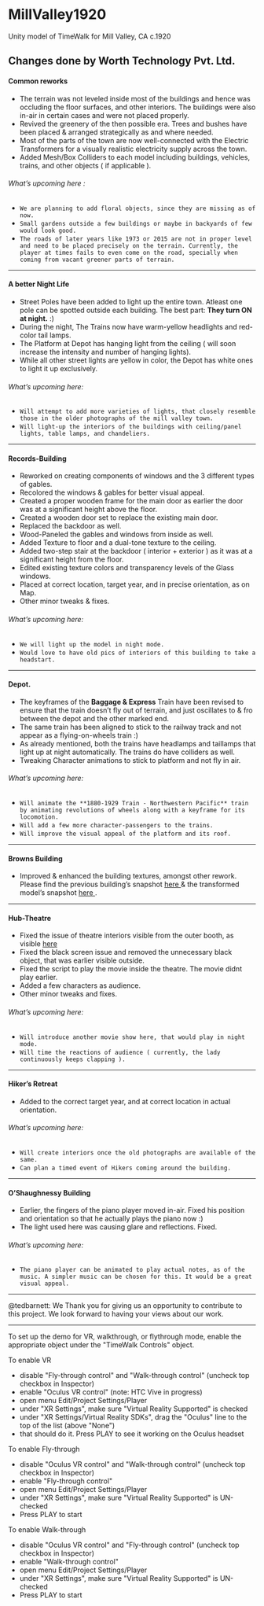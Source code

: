 # MillValley1920
Unity model of TimeWalk for Mill Valley, CA c.1920


## Changes done by Worth Technology Pvt. Ltd. 

#### Common reworks

- The terrain was not leveled inside most of the buildings and hence was occluding the floor surfaces, and other interiors. The buildings were also in-air in certain cases and were not placed properly. 
- Revived the greenery of the then possible era. Trees and bushes have been placed & arranged strategically as and where needed. 
- Most of the parts of the town are now well-connected with the Electric Transformers for a visually realistic electricity supply across the town. 
- Added Mesh/Box Colliders to each model including buildings, vehicles, trains, and other objects ( if applicable ).  

###### What’s upcoming here : 

- `We are planning to add floral objects, since they are missing as of now.`
- `Small gardens outside a few buildings or maybe in backyards of few would look good.`
- `The roads of later years like 1973 or 2015 are not in proper level and need to be placed precisely on the terrain. Currently, the player at times fails to even come on the road, specially when coming from vacant greener parts of terrain.`

<hr>

#### A better Night Life

- Street Poles have been added to light up the entire town. Atleast one pole can be spotted outside each building. The best part: **They turn ON at night.** :)
- During the night, The Trains now have warm-yellow headlights and red-color tail lamps. 
- The Platform at Depot has hanging light from the ceiling ( will soon increase the intensity and number of hanging lights). 
- While all other street lights are yellow in color, the Depot has white ones to light it up exclusively. 

###### What’s upcoming here:

- `Will attempt to add more varieties of lights, that closely resemble those in the older photographs of the mill valley town. `
- `Will light-up the interiors of the buildings with ceiling/panel lights, table lamps, and chandeliers. `

<hr>

#### Records-Building

- Reworked on creating components of windows and the 3 different types of gables. 
- Recolored the windows & gables for better visual appeal. 
- Created a proper wooden frame for the main door as earlier the door was at a significant height above the floor. 
- Created a wooden door set to replace the existing main door. 
- Replaced the backdoor as well. 
- Wood-Paneled the gables and windows from inside as well. 
- Added Texture to floor and a dual-tone texture to the ceiling. 
- Added two-step stair at the backdoor ( interior + exterior ) as it was at a significant height from the floor. 
- Edited existing texture colors and transparency levels of the Glass windows. 
- Placed at correct location, target year, and in precise orientation, as on Map.  
- Other minor tweaks & fixes. 

###### What’s upcoming here: 

- `We will light up the model in night mode.`
- `Would love to have old pics of interiors of this building to take a headstart.`

<hr>

#### Depot. 

- The keyframes of the **Baggage & Express** Train have been revised to ensure that the train doesn’t fly out of terrain, and just oscillates to & fro between the depot and the other marked end. 
- The same train has been aligned to stick to the railway track and not appear as a flying-on-wheels train :) 
- As already mentioned, both the trains have headlamps and taillamps that light up at night automatically. The trains do have colliders as well. 
- Tweaking Character animations to stick to platform and not fly in air. 

###### What’s upcoming here:

- `Will animate the **1880-1929 Train - Northwestern Pacific** train by animating revolutions of wheels along with a keyframe for its locomotion.`
- `Will add a few more character-passengers to the trains.`
- `Will improve the visual appeal of the platform and its roof.`

<hr>

#### Browns Building

- Improved & enhanced the building textures, amongst other rework. Please find the previous building’s snapshot [ here ](old-browns.jpg) & the transformed model’s snapshot [ here ](new-browns.jpg). 

<hr>

#### Hub-Theatre

- Fixed the issue of theatre interiors visible from the outer booth, as visible [ here ](hub-theatre-interiors-visible.jpg)
- Fixed the black screen issue and removed the unnecessary black object, that was earlier visible outside.
- Fixed the script to play the movie inside the theatre. The movie didnt play earlier. 
- Added a few characters as audience.  
- Other minor tweaks and fixes.

###### What’s upcoming here:
- `Will introduce another movie show here, that would play in night mode.`
- `Will time the reactions of audience ( currently, the lady continuously keeps clapping ).`

<hr>

#### Hiker’s Retreat

- Added to the correct target year, and at correct location in actual orientation. 

###### What’s upcoming here:
- `Will create interiors once the old photographs are available of the same.`
- `Can plan a timed event of Hikers coming around the building.`

<hr>

#### O’Shaughnessy Building

- Earlier, the fingers of the piano player moved in-air. Fixed his position and orientation so that he actually plays the piano now :)
- The light used here was causing glare and reflections. Fixed. 

###### What’s upcoming here:

- `The piano player can be animated to play actual notes, as of the music. A simpler music can be chosen for this. It would be a great visual appeal.`

<hr>

@tedbarnett: We Thank you for giving us an opportunity to contribute to this project. We look forward to having your views about our work. 

<hr>

To set up the demo for VR, walkthrough, or flythrough mode, enable the appropriate object under the "TimeWalk Controls" object.

To enable VR
- disable "Fly-through control" and "Walk-through control" (uncheck top checkbox in Inspector)
- enable "Oculus VR control" (note: HTC Vive in progress)
- open menu Edit/Project Settings/Player
- under "XR Settings", make sure "Virtual Reality Supported" is checked
- under "XR Settings/Virtual Reality SDKs", drag the "Oculus" line to the top of the list (above "None")
- that should do it.  Press PLAY to see it working on the Oculus headset

To enable Fly-through
- disable "Oculus VR control" and "Walk-through control" (uncheck top checkbox in Inspector)
- enable "Fly-through control"
- open menu Edit/Project Settings/Player
- under "XR Settings", make sure "Virtual Reality Supported" is UN-checked
- Press PLAY to start

To enable Walk-through
- disable "Oculus VR control" and "Fly-through control" (uncheck top checkbox in Inspector)
- enable "Walk-through control"
- open menu Edit/Project Settings/Player
- under "XR Settings", make sure "Virtual Reality Supported" is UN-checked
- Press PLAY to start




